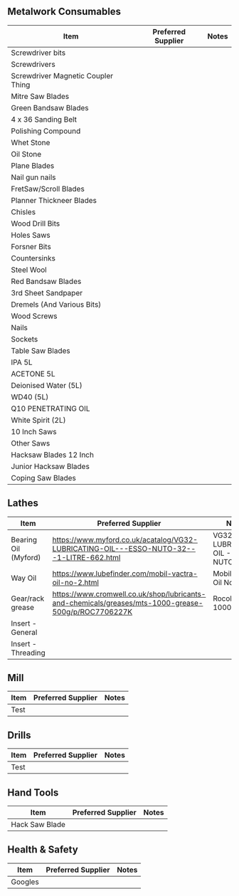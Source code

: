 ## Metalwork Consumables

| Item                               | Preferred Supplier | Notes |
|------------------------------------|--------------------|-------|
| Screwdriver bits                   |                    |       |
| Screwdrivers                       |                    |       |
| Screwdriver Magnetic Coupler Thing |                    |       |
| Mitre Saw Blades                   |                    |       |
| Green Bandsaw Blades               |                    |       |
| 4 x 36 Sanding Belt                |                    |       |
| Polishing Compound                 |                    |       |
| Whet Stone                         |                    |       |
| Oil Stone                          |                    |       |
| Plane Blades                       |                    |       |
| Nail gun nails                     |                    |       |
| FretSaw/Scroll Blades              |                    |       |
| Planner Thickneer Blades           |                    |       |
| Chisles                            |                    |       |
| Wood Drill Bits                    |                    |       |
| Holes Saws                         |                    |       |
| Forsner Bits                       |                    |       |
| Countersinks                       |                    |       |
| Steel Wool                         |                    |       |
| Red Bandsaw Blades                 |                    |       |
| 3rd Sheet Sandpaper                |                    |       |
| Dremels (And Various Bits)         |                    |       |
| Wood Screws                        |                    |       |
| Nails                              |                    |       |
| Sockets                            |                    |       |
| Table Saw Blades                   |                    |       |
| IPA 5L                             |                    |       |
| ACETONE 5L                         |                    |       |
| Deionised Water (5L)               |                    |       |
| WD40 (5L)                          |                    |       |
| Q10 PENETRATING OIL                |                    |       |
| White Spirit (2L)                  |                    |       |
| 10 Inch Saws                       |                    |       |
| Other Saws                         |                    |       |
| Hacksaw Blades 12 Inch             |                    |       |
| Junior Hacksaw Blades              |                    |       |
| Coping Saw Blades                  |                    |       |

## Lathes

| Item                               | Preferred Supplier | Notes |
|------------------------------------|--------------------|-------|
| Bearing Oil (Myford)               | https://www.myford.co.uk/acatalog/VG32-LUBRICATING-OIL---ESSO-NUTO-32---1-LITRE-662.html | VG32 LUBRICATING OIL - ESSO NUTO 32 |
| Way Oil               | https://www.lubefinder.com/mobil-vactra-oil-no-2.html | Mobil Vactra Oil No.2 |
| Gear/rack grease               | https://www.cromwell.co.uk/shop/lubricants-and-chemicals/greases/mts-1000-grease-500g/p/ROC7706227K | Rocol MTS 1000 |
| Insert - General                   |                    |       |
| Insert - Threading                 |                    |       |

## Mill

| Item                               | Preferred Supplier | Notes |
|------------------------------------|--------------------|-------|
| Test                               |                    |       |

## Drills

| Item                               | Preferred Supplier | Notes |
|------------------------------------|--------------------|-------|
| Test                               |                    |       |

## Hand Tools

| Item                               | Preferred Supplier | Notes |
|------------------------------------|--------------------|-------|
| Hack Saw Blade                     |                    |       |

## Health & Safety

| Item                               | Preferred Supplier | Notes |
|------------------------------------|--------------------|-------|
| Googles                            |                    |       |
